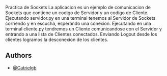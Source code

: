 
Practica de Sockets
La aplicacion es un ejemplo de comunicacion de Sockets que contiene un codigo de Servidor y un codigo de Cliente. Ejecutando servidor.py en una terminal tenemos al Servidor de Sockets corriendo y en escucha, esperando una conexion. Ejecutando en una terminal cliente.py tendremos un Cliente comunicandose con el Servidor y entrando a una lista de Clientes conectados. Enviando Logout desde los clientes logramos la desconexion de los clientes.




## Authors

- [@Catrielgb](https://www.github.com/catrielgb)

